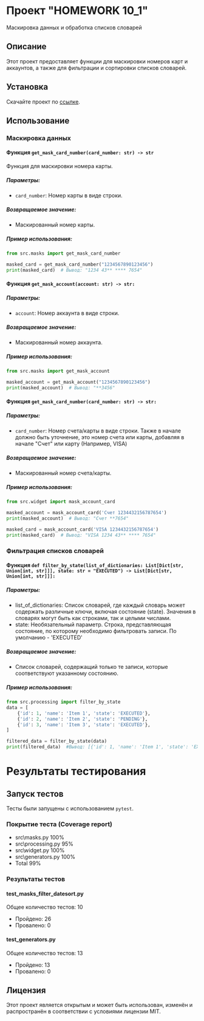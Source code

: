# Проект "HOMEWORK 10_1"

Маскировка данных и обработка списков словарей

## Описаниe

Этот проект предоставляет функции для маскировки номеров карт и аккаунтов, а также для фильтрации и сортировки списков словарей.

## Установка

Скачайте проект по [ссылке](https://github.com/BrovkinAndrey1337/pycharmDZ.git).

## Использование

### Маскировка данных

#### Функция `get_mask_card_number(card_number: str) -> str`
Функция для маскировки номера карты.

##### Параметры:
- `card_number`: Номер карты в виде строки.

##### Возвращаемое значение:
- Маскированный номер карты.

##### Пример использования:
```python
from src.masks import get_mask_card_number

masked_card = get_mask_card_number("1234567890123456")
print(masked_card)  # Вывод: "1234 43** **** 7654"
```
#### Функция `get_mask_account(account: str) -> str:`

##### Параметры:
- `account`: Номер аккаунта в виде строки.

##### Возвращаемое значение:
- Маскированный номер аккаунта.

##### Пример использования:
```python
from src.masks import get_mask_account

masked_account = get_mask_account("1234567890123456")
print(masked_account)  # Вывод: "**3456"
```
#### Функция `get_mask_card_number(card_number: str) -> str:`

##### Параметры:
- `card_number`: Номер счета/карты в виде строки. Также в начале должно быть уточнение, это номер счета или карты, добавляя в начале "Счет" или карту (Например, VISA)

##### Возвращаемое значение:
- Маскированный номер счета/карты.

##### Пример использования:
```python
from src.widget import mask_account_card

masked_account = mask_account_card('Счет 1234432156787654')
print(masked_account)  # Вывод: "Счет **7654"

masked_card = mask_account_card('VISA 1234432156787654')
print(masked_card)  # Вывод: "VISA 1234 43** **** 7654"
```
### Фильтрация списков словарей
#### Функция `def filter_by_state(list_of_dictionaries: List[Dict[str, Union[int, str]]], state: str = "EXECUTED") -> List[Dict[str, Union[int, str]]]:`

##### Параметры:
- list_of_dictionaries: Список словарей, где каждый словарь может содержать различные ключи, включая состояние (state). Значения в словарях могут быть как строками, так и целыми числами.
- state: Необязательный параметр. Строка, представляющая состояние, по которому необходимо фильтровать записи. По умолчанию - 'EXECUTED'
##### Возвращаемое значение:
- Список словарей, содержащий только те записи, которые соответствуют указанному состоянию.

##### Пример использования:
```python
from src.processing import filter_by_state
data = [
    {'id': 1, 'name': 'Item 1', 'state': 'EXECUTED'},
    {'id': 2, 'name': 'Item 2', 'state': 'PENDING'},
    {'id': 3, 'name': 'Item 3', 'state': 'EXECUTED'},
]

filtered_data = filter_by_state(data)
print(filtered_data)  #Вывод: [{'id': 1, 'name': 'Item 1', 'state': 'EXECUTED'}, {'id': 3, 'name': 'Item 3', 'state': 'EXECUTED'}]
```

# Результаты тестирования

## Запуск тестов

Тесты были запущены с использованием `pytest`. 

### Покрытие теста (Coverage report)
- src\masks.py	    100%
- src\processing.py	95%
- src\widget.py	100%
- src\generators.py	100%
- Total	99%

### Результаты тестов
#### test_masks_filter_datesort.py
Общее количество тестов: 10
- Пройдено: 26
- Провалено: 0

#### test_generators.py
Общее количество тестов: 13
- Пройдено: 13
- Провалено: 0
## Лицензия
Этот проект является открытым и может быть использован, изменён и распространён в соответствии с условиями лицензии MIT.